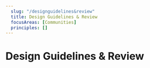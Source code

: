 ```yaml
---
  slug: "/designguidelines&review"
  title: Design Guidelines & Review
  focusAreas: [Communities]
  principles: []
---
```

# Design Guidelines & Review